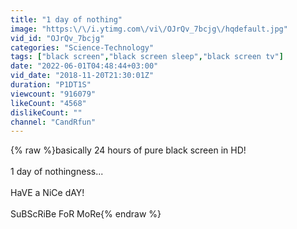 ```yaml
---
title: "1 day of nothing"
image: "https:\/\/i.ytimg.com\/vi\/OJrQv_7bcjg\/hqdefault.jpg"
vid_id: "OJrQv_7bcjg"
categories: "Science-Technology"
tags: ["black screen","black screen sleep","black screen tv"]
date: "2022-06-01T04:48:44+03:00"
vid_date: "2018-11-20T21:30:01Z"
duration: "P1DT1S"
viewcount: "916079"
likeCount: "4568"
dislikeCount: ""
channel: "CandRfun"
---
```

{% raw %}basically 24 hours of pure black screen in HD!<br /><br />1 day of nothingness...<br /><br />HaVE a NiCe dAY!<br /><br />SuBScRiBe FoR MoRe{% endraw %}
